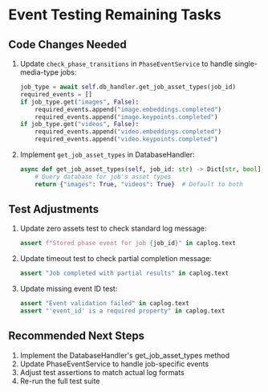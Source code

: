 # Event Testing Remaining Tasks

## Code Changes Needed
1. Update `check_phase_transitions` in `PhaseEventService` to handle single-media-type jobs:
   ```python:services/phase_event_service.py
   job_type = await self.db_handler.get_job_asset_types(job_id)
   required_events = []
   if job_type.get("images", False):
       required_events.append("image.embeddings.completed")
       required_events.append("image.keypoints.completed")
   if job_type.get("videos", False):
       required_events.append("video.embeddings.completed")
       required_events.append("video.keypoints.completed")
   ```

2. Implement `get_job_asset_types` in DatabaseHandler:
   ```python:handlers/database_handler.py
   async def get_job_asset_types(self, job_id: str) -> Dict[str, bool]:
       # Query database for job's asset types
       return {"images": True, "videos": True}  # Default to both
   ```

## Test Adjustments
1. Update zero assets test to check standard log message:
   ```python:services/main-api/tests/test_event_handling.py
   assert f"Stored phase event for job {job_id}" in caplog.text
   ```

2. Update timeout test to check partial completion message:
   ```python:services/main-api/tests/test_event_handling.py
   assert "Job completed with partial results" in caplog.text
   ```

3. Update missing event ID test:
   ```python:services/main-api/tests/test_event_handling.py
   assert "Event validation failed" in caplog.text
   assert "'event_id' is a required property" in caplog.text
   ```

## Recommended Next Steps
1. Implement the DatabaseHandler's get_job_asset_types method
2. Update PhaseEventService to handle job-specific events
3. Adjust test assertions to match actual log formats
4. Re-run the full test suite